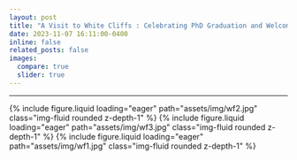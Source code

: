 ```yaml
---
layout: post
title: "A Visit to White Cliffs : Celebrating PhD Graduation and Welcoming New Members"
date: 2023-11-07 16:11:00-0400
inline: false
related_posts: false
images:
  compare: true
  slider: true
---
```

---
<swiper-container keyboard="true" navigation="true" pagination="true" pagination-clickable="true" pagination-dynamic-bullets="true" rewind="true">
  <swiper-slide>{% include figure.liquid loading="eager" path="assets/img/wf2.jpg" class="img-fluid rounded z-depth-1" %}</swiper-slide>
  <swiper-slide>{% include figure.liquid loading="eager" path="assets/img/wf3.jpg" class="img-fluid rounded z-depth-1" %}</swiper-slide>
  <swiper-slide>{% include figure.liquid loading="eager" path="assets/img/wf1.jpg" class="img-fluid rounded z-depth-1" %}</swiper-slide>
</swiper-container>
